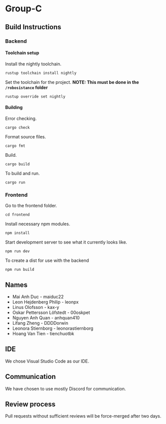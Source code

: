 # Group-C

## Build Instructions

### Backend
#### Toolchain setup
Install the nightly toolchain.

`rustup toolchain install nightly`

Set the toolchain for the project.
**NOTE: This must be done in the `/robosistance` folder**

`rustup override set nightly`

#### Building
Error checking.

`cargo check`

Format source files.

`cargo fmt`

Build.

`cargo build`

To build and run.

`cargo run`

### Frontend
Go to the frontend folder.

`cd frontend`

Install necessary npm modules.

`npm install`

Start development server to see what it currently looks like.

`npm run dev`

To create a dist for use with the backend

`npm run build`

## Names
- Mai Anh Duc - maiduc22
- Leon Hejdenberg Philip - leonpx
- Linus Olofsson - kax-y
- Oskar Pettersson Löfstedt - 00oskpet
- Nguyen Anh Quan - anhquan410
- Lifang Zheng - DDDDorwin 
- Leonora Stiernborg - leonorastiernborg
- Hoang Van Tien - tienchuotbk

## IDE
We chose Visual Studio Code as our IDE.

## Communication
We have chosen to use mostly Discord for communication.

## Review process
Pull requests without sufficient reviews will be force-merged after two days.
